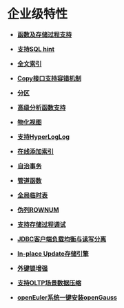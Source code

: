 # 企业级特性<a name="ZH-CN_TOPIC_0000001105555118"></a>

-   **[函数及存储过程支持](函数及存储过程支持.md)**  

-   **[支持SQL hint](支持SQL-hint.md)**  

-   **[全文索引](全文索引.md)**  

-   **[Copy接口支持容错机制](Copy接口支持容错机制.md)**  

-   **[分区](分区.md)**  

-   **[高级分析函数支持](高级分析函数支持.md)**  

-   **[物化视图](物化视图.md)**  

-   **[支持HyperLogLog](支持HyperLogLog.md)**  

-   **[在线添加索引](在线添加索引.md)**  

-   **[自治事务](自治事务.md)**  

-   **[管道函数](管道函数.md)**

-   **[全局临时表](全局临时表.md)**  

-   **[伪列ROWNUM](伪列ROWNUM.md)**  

-   **[支持存储过程调试](支持存储过程调试.md)**  

-   **[JDBC客户端负载均衡与读写分离](JDBC客户端负载均衡与读写分离.md)**  

-   **[In-place Update存储引擎](In-place-Update存储引擎.md)**  

-   **[外键锁增强](外键锁增强.md)**  

-   **[支持OLTP场景数据压缩](支持OLTP场景数据压缩.md)**  

-   **[openEuler系统一键安装openGauss](openEuler系统一键安装openGauss.md)**  


